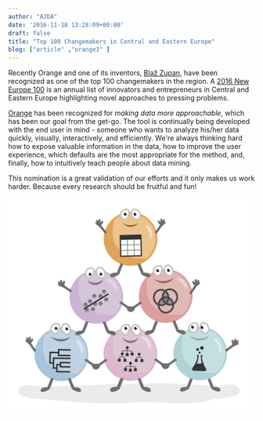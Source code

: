 ```yaml
---
author: "AJDA"
date: '2016-11-18 13:28:09+00:00'
draft: false
title: "Top 100 Changemakers in Central and Eastern Europe"
blog: ["article" ,"orange3" ]
---
```


Recently Orange and one of its inventors, [Blaž Zupan](http://www.ne100.org/challenger/blaz-zupan,5828e5617525ba2e7e52446d), have been recognized as one of the top 100 changemakers in the region. A [2016 New Europe 100](http://www.ne100.org/) is an annual list of innovators and entrepreneurs in Central and Eastern Europe highlighting novel approaches to pressing problems.

[Orange](http://orange.biolab.si) has been recognized for _making data more approachable_, which has been our goal from the get-go. The tool is continually being developed with the end user in mind - someone who wants to analyze his/her data quickly, visually, interactively, and efficiently. We're always thinking hard how to expose valuable information in the data, how to improve the user experience, which defaults are the most appropriate for the method, and, finally, how to intuitively teach people about data mining.

This nomination is a great validation of our efforts and it only makes us work harder. Because every research should be fruitful and fun!

![](adv_data_mining-02-1.png)
